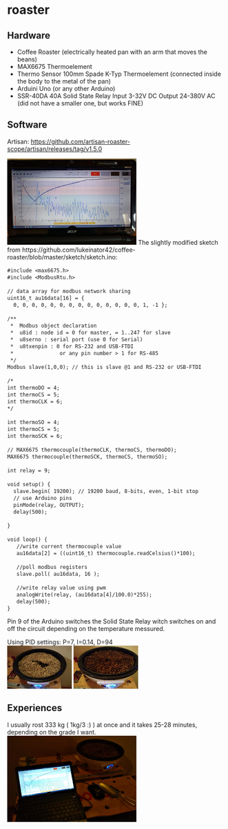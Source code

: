 # roaster
## Hardware
- Coffee Roaster (electrically heated pan with an arm that moves the beans)
- MAX6675 Thermoelement 
- Thermo Sensor 100mm Spade K-Typ Thermoelement (connected inside the body to the metal of the pan)
- Arduini Uno (or any other Arduino)
- SSR-40DA 40A Solid State Relay Input 3-32V DC Output 24-380V AC (did not have a smaller one, but works FINE)
  
## Software 
Artisan:
https://github.com/artisan-roaster-scope/artisan/releases/tag/v1.5.0

<img src="pics/artisan.jpeg"  width="300" height="200">
The slightly modified sketch from https://github.com/lukeinator42/coffee-roaster/blob/master/sketch/sketch.ino:

```
#include <max6675.h>
#include <ModbusRtu.h>

// data array for modbus network sharing
uint16_t au16data[16] = {
  0, 0, 0, 0, 0, 0, 0, 0, 0, 0, 0, 0, 0, 0, 1, -1 };

/**
 *  Modbus object declaration
 *  u8id : node id = 0 for master, = 1..247 for slave
 *  u8serno : serial port (use 0 for Serial)
 *  u8txenpin : 0 for RS-232 and USB-FTDI 
 *               or any pin number > 1 for RS-485
 */
Modbus slave(1,0,0); // this is slave @1 and RS-232 or USB-FTDI

/*
int thermoDO = 4;
int thermoCS = 5;
int thermoCLK = 6;
*/

int thermoSO = 4;
int thermoCS = 5;
int thermoSCK = 6;

// MAX6675 thermocouple(thermoCLK, thermoCS, thermoDO);
MAX6675 thermocouple(thermoSCK, thermoCS, thermoSO);

int relay = 9;  
  
void setup() {
  slave.begin( 19200); // 19200 baud, 8-bits, even, 1-bit stop
  // use Arduino pins 
  pinMode(relay, OUTPUT);
  delay(500);
  
}

void loop() {
   //write current thermocouple value
   au16data[2] = ((uint16_t) thermocouple.readCelsius()*100);

   //poll modbus registers
   slave.poll( au16data, 16 );

   //write relay value using pwm
   analogWrite(relay, (au16data[4]/100.0)*255);
   delay(500);
}
```
Pin 9 of the Arduino switches the Solid State Relay witch switches on and off the circuit depending on the temperature messured.

Using PID settings: P=7, I=0.14, D=94
<br>
<img src="pics/bohnengruen.jpg"  width="150" height="100">
<img src="pics/bohnenbraun.jpg"  width="150" height="100">
## Experiences
I usually rost 333 kg ( 1kg/3 :) ) at once and it takes 25-28 minutes, depending on the grade I want.
<img src="pics/set.jpg"  width="300" height="200">
